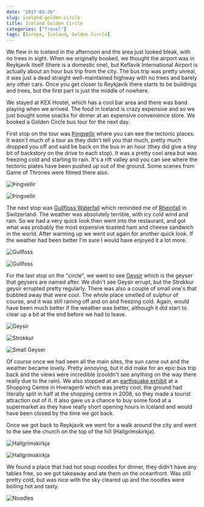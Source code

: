 ```yaml
---
date: "2017-03-26"
slug: iceland-golden-circle
title: Iceland Golden Circle
categories: ["Travel"]
tags: [Europe, Iceland, Golden Circle]
---
```


We flew in to Iceland in the afternoon and the area just looked bleak, with no trees in sight.
When we originally booked, we thought the airport was in Reykjavík itself (there is a domestic one), but Keflavik International Airport is actually about an hour bus trip from the city. The bus trip was pretty unreal, it was just a dead straight well-maintained highway with no trees and barely any other cars. Once you get closer to Reykjavík there starts to be buildings and trees, but the first part is just the middle of nowhere.

We stayed at KEX Hostel, which has a cool bar area and there was band playing when we arrived. The food in Iceland is crazy expensive and so we just bought some snacks for dinner at an expensive convenience store. We booked a Golden Circle bus tour for the next day.

First stop on the tour was [Þingvellir](https://en.wikipedia.org/wiki/%C3%9Eingvellir) where you can see the tectonic places. It wasn't much of a tour as they didn't tell you that much, pretty much dropped you off and said be back on the bus in an hour (they did give a tiny bit of backstory on the drive to each stop). It was a pretty cool area but was freezing cold and starting to rain. It's a rift valley and you can see where the tectonic plates have been pushed up out of the ground. Some scenes from Game of Thrones were filmed there also.

![](Pingvellir2.jpg "Þingvellir")

![](Pingvellir1.jpg "Þingvellir")

The next stop was [Gullfloss Waterfall](https://en.wikipedia.org/wiki/Gullfoss) which reminded me of
[Rheinfall](/posts/2010/neuhausen-am-rheinfall) in Switzerland. The weather was absolutely terrible, with icy cold wind and rain. So we had a very quick look then went into the restaurant, and got what was probably the most expensive toasted ham and cheese sandwich in the world. After warming up we went out again for another quick look. If the weather had been better I'm sure I would have enjoyed it a lot more.

![](Gullfoss1.jpg "Gullfoss")

![](Gullfoss2.jpg "Gullfoss")

For the last stop on the "circle", we went to see [Geysir](https://en.wikipedia.org/wiki/Geysir) which is the geyser that geysers are named after. We didn't see Geysir errupt, but the Strokkur geysir errupted pretty regularly. There was also a couple of small one's that bubbled away that were cool. The whole place smelled of sulphur of course, and it was still raining off and on and freezing cold. Again, would have been much better if the weather was better, although it did start to clear up a bit at the end before we had to leave.

![](Geysir.jpg "Geysir")

![](Strokkur.jpg "Strokkur")

![](small-geyser.jpg "Small Geyser")

Of course once we had seen all the main sites, the sun came out and the weather became lovely. Pretty annoying, but it did make for an epic bus trip back and the views were incredible (couldn't see anything on the way there really due to the rain). We also stopped at an [earthquake exhibit](https://www.south.is/en/services/the-quake-2008) at a Shopping Centre in Hveragerði which was pretty cool, the ground had literally split in half at the shopping centre in 2008, so they made a tourist attraction out of it. It also gave us a chance to buy some food at a supermarket as they have really short opening hours in Iceland and would have been closed by the time we got back.

Once we got back to Reykjavík we went for a walk around the city and went to the see the church on the top of the hill (Hallgrímskirkja).

![](church1.jpg "Hallgrímskirkja")

![](church2.jpg "Hallgrímskirkja")

We found a place that had hot soup noodles for dinner, they didn't have any tables free, so we got takeaway and ate them on the oceanfront. Was still pretty cold, but was nice with the sky cleared up and the noodles were boiling hot and tasty.

![](dinner.jpg "Noodles")
